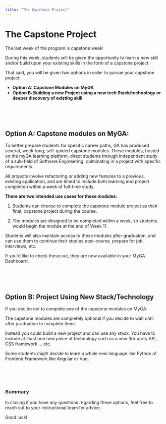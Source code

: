 ```yaml
---
title: "The Capstone Project"
---
```


# The Capstone Project

The last week of the program is capstone week!

During this week, students will be given the opportunity to learn a new skill and/or build upon your existing skills in the form of a capstone project. 

That said, you will be given two options in order to pursue your capstone project: 

- **Option A: Capstone Modules on MyGA**
- **Option B: Building a new Project using a new tech Stack/technology or deeper discovery of existing skill**

<br>
<br>
<br>


## Option A: Capstone modules on MyGA:

To better prepare students for specific career paths, GA has produced several, week-long, self-guided capstone modules. These modules, hosted on the myGA learning platform, direct students through independent study of a sub-field of Software Engineering, culminating in a project with specific requirements. 

All projects involve refactoring or adding new features to a previous, existing application, and are timed to include both learning and project completion within a week of full-time study.

**There are two intended use cases for these modules:**

1. Students can choose to complete the capstone module project as their final, capstone project during the course. 

2. The modules are designed to be completed within a week, so students would begin the module at the end of Week 11. 

Students will also maintain access to these modules after graduation, and can use them to continue their studies post-course, prepare for job interviews, etc.

If you'd like to check these out, they are now available in your MyGA Dashboard.

<br>
<br>
<br>

## Option B: Project Using New Stack/Technology

If you decide not to complete one of the capstone modules on MyGA:

The capstone modules are completely optional if you decide to wait until after graduation to complete them. 

Instead you could build a new project and can use any stack. You have to include at least one new piece of technology such as a new 3rd party API, CSS framework … etc. 

Some students might decide to learn a whole new language like Python of Frontend Framework like Angular or Vue.

<br>
<br>
<br>


### Summary
In closing if you have any questions regarding these options, feel free to reach out to your instructional team for advice. 

Good luck!